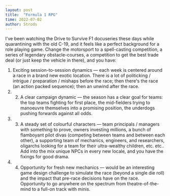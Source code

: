 ```yaml
---
layout: post
title:  "Formula 1 RPG"
time: 2022-07-02
author: Strods
---
```


I've been watching the Drive to Survive F1 docuseries these days while quarantining with the old C-19, and it feels like a perfect background for a role playing game. Change the motorsport to a spell-casting competition, a series of legendary obstacle-courses, a competition to get the best trade deal (or just keep the vehicle in there), and you have: 
1. Exciting session-to-session dynamics — each week is centered around a race in a brand new exotic location. There is a lot of politicking / intrigue / preparation / mishaps before the race; then there's the race (an action packed sequence); then an unwind after the race. 
2. 2. A clear campaign dynamic — the season has a clear goal for teams: the top teams fighting for first place, the mid-fielders trying to manoeuvre themselves into a promising position, the underdogs pushing forwards against all odds. 
3. 3. A steady set of colourful characters — team principals / managers with something to prove, owners investing millions, a bunch of flamboyant pilot divas (competing between teams and between each other), a supporting team of mechanics, engineers, and researchers, oligarchs looking for a team for their ultra-wealthy children, etc. etc.. Add into the mix unique NPCs in every new locale, and you have the fixings for good drama. 
4. 4. Opportunity for fresh new mechanics — would be an interesting game design challenge to simulate the race (beyond a single die roll) and the impact that pre-race decisions have on the race. Opportunity to go anywhere on the spectrum from theatre-of-the-mind to a full-on track with minis. 